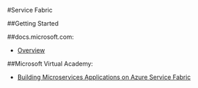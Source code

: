 #Service Fabric

##Getting Started

##docs.microsoft.com:
- [Overview](https://docs.microsoft.com/en-us/azure/service-fabric/service-fabric-overview)

##Microsoft Virtual Academy:
- [Building Microservices Applications on Azure Service Fabric](https://mva.microsoft.com/en-US/training-courses/building-microservices-applications-on-azure-service-fabric-16747?l=HhD9566yC_4106218965)